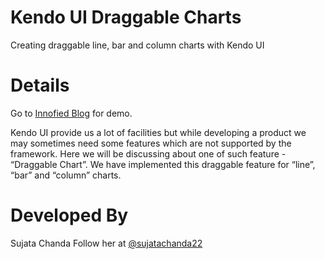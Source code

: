 Kendo UI Draggable Charts
====================

Creating draggable line, bar and column charts with Kendo UI




Details
====================

Go to <a target="_blank" href="http://innofied.com/kendodraggablecharts">Innofied Blog</a> for demo.

Kendo UI provide us a lot of facilities but while developing a product we may sometimes
 need some features which are not supported by the framework. Here we will be discussing
 about one of such feature - “Draggable Chart”. We have implemented this draggable feature
 for “line”, “bar” and “column” charts.



Developed By
====================

Sujata Chanda
Follow her at <a target="_blank" href="https://twitter.com/sujatachanda22">@sujatachanda22</a>
